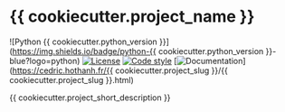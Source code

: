 # {{ cookiecutter.project_name }}

![Python {{ cookiecutter.python_version }}](https://img.shields.io/badge/python-{{ cookiecutter.python_version }}-blue?logo=python)
[![License](https://img.shields.io/badge/license-MIT-green)](https://choosealicense.com/licenses/mit/)
[![Code style](https://img.shields.io/badge/style-ruff-yellow?logo=ruff)](https://docs.astral.sh/ruff/)
[![Documentation](https://img.shields.io/badge/Documentation-here-pink)](https://cedric.hothanh.fr/{{ cookiecutter.project_slug }}/{{ cookiecutter.project_slug }}.html)

{{ cookiecutter.project_short_description }}
